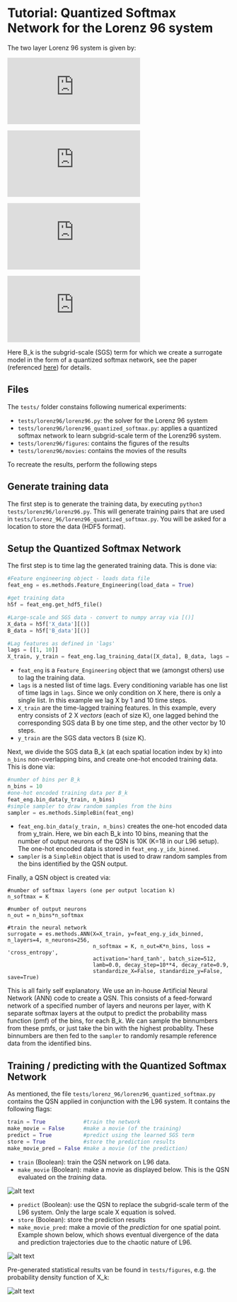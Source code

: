 # Tutorial: Quantized Softmax Network for the Lorenz 96 system

The two layer Lorenz 96 system is given by:

![equation](https://latex.codecogs.com/svg.latex?%5Cdot%7BX%7D_k%20%3D%20X_%7Bk-1%7D%28X_%7Bk&plus;1%7D%20-X_%7Bk-2%7D%29%20-%20X_k%20&plus;%20F%20&plus;%20B_k)

![equation](https://latex.codecogs.com/gif.latex?%5Cdot%7BY%7D_%7Bj%2Ck%7D%20%3D%20%5Cfrac%7B1%7D%7B%5Cepsilon%7D%5Cleft%5BY_%7Bj&plus;1%2Ck%7D%5Cleft%28Y_%7Bj-1%2Ck%7D%20-%20Y_%7Bj&plus;2%2Ck%7D%5Cright%20%29%20-%20Y_%7Bj%2Ck%7D%20&plus;%20h_yX_k%20%5Cright%5D)

![equation](https://latex.codecogs.com/svg.latex?B_k%20%3A%3D%20%5Cfrac%7Bh_x%7D%7BJ%7D%5Csum_%7Bj%3D1%7D%5E%7BJ%7D%20Y_%7Bj%2Ck%7D)

![equation](https://latex.codecogs.com/gif.latex?k%20%3D%201%2C%5Ccdots%2C%20K%20%5Cquad%5Cquad%20j%20%3D%201%2C%5Ccdots%2CJ)

Here B_k is the subgrid-scale (SGS) term for which we create a surrogate model in the form of a quantized softmax network, see the paper (referenced [here](./README.md)) for details.

## Files

The `tests/` folder constains following numerical experiments: 

+ `tests/lorenz96/lorenz96.py`: the solver for the Lorenz 96 system
+ `tests/lorenz96/lorenz96_quantized_softmax.py`: applies a quantized softmax network to learn subgrid-scale term of the Lorenz96 system.
+ `tests/lorenz96/figures`: contains the figures of the results
+ `tests/lorenz96/movies`: contains the movies of the results

To recreate the results, perform the following steps

## Generate training data

The first step is to generate the training data, by executing `python3 tests/lorenz96/lorenz96.py`. This will generate training pairs that are used in `tests/lorenz_96/lorenz96_quantized_softmax.py`. You will be asked for a location to store the data (HDF5 format).

## Setup the Quantized Softmax Network

The first step is to time lag the generated training data. This is done via:

```python
#Feature engineering object - loads data file
feat_eng = es.methods.Feature_Engineering(load_data = True)

#get training data
h5f = feat_eng.get_hdf5_file()

#Large-scale and SGS data - convert to numpy array via [()]
X_data = h5f['X_data'][()]
B_data = h5f['B_data'][()]

#Lag features as defined in 'lags'
lags = [[1, 10]]
X_train, y_train = feat_eng.lag_training_data([X_data], B_data, lags = lags)
```

+ `feat_eng` is a `Feature_Engineering` object that we (amongst others) use to lag the training data.
+ `lags` is a nested list of time lags. Every conditioning variable has one list of time lags in `lags`. Since we only condition on X here, there is only a single list. In this example we lag X by 1 and 10 time steps.
+ `X_train` are the time-lagged training features. In this example, every entry consists of 2 X *vectors* (each of size K), one lagged behind the corresponding SGS data B by one time step, and the other vector by 10 steps.
+ `y_train` are the SGS data vectors B (size K).

Next, we divide the SGS data B_k (at each spatial location index by k) into `n_bins` non-overlapping bins, and create one-hot encoded training data. This is done via:

```python
#number of bins per B_k
n_bins = 10
#one-hot encoded training data per B_k
feat_eng.bin_data(y_train, n_bins)
#simple sampler to draw random samples from the bins
sampler = es.methods.SimpleBin(feat_eng)
```

+ `feat_eng.bin_data(y_train, n_bins)` creates the one-hot encoded data from y_train. Here, we bin each B_k into 10 bins, meaning that the number of output neurons of the QSN is 10K (K=18 in our L96 setup). The one-hot encoded data is stored in `feat_eng.y_idx_binned`.
+ `sampler` is a `SimpleBin` object that is used to draw random samples from the bins identified by the QSN output.

Finally, a QSN object is created via:

```
#number of softmax layers (one per output location k)
n_softmax = K

#number of output neurons 
n_out = n_bins*n_softmax

#train the neural network
surrogate = es.methods.ANN(X=X_train, y=feat_eng.y_idx_binned, n_layers=4, n_neurons=256, 
                           n_softmax = K, n_out=K*n_bins, loss = 'cross_entropy',
                           activation='hard_tanh', batch_size=512,
                           lamb=0.0, decay_step=10**4, decay_rate=0.9, 
                           standardize_X=False, standardize_y=False, save=True)
```
This is all fairly self explanatory. We use an in-house Artificial Neural Network (ANN) code to create a QSN. This consists of a feed-forward network of a specified number of layers and neurons per layer, with K separate softmax layers at the output to predict the probability mass function (pmf) of the bins, for each B_k. We can sample the binnumbers from these pmfs, or just take the bin with the highest probablity. These binnumbers are then fed to the `sampler` to randomly resample reference data from the identified bins.

## Training / predicting with the Quantized Softmax Network

As mentioned, the file `tests/lorenz_96/lorenz96_quantized_softmax.py` contains the QSN applied in conjunction with the L96 system. It contains the following flags:

```python
train = True            #train the network
make_movie = False      #make a movie (of the training)
predict = True          #predict using the learned SGS term
store = True            #store the prediction results
make_movie_pred = False #make a movie (of the prediction)
```

+ `train` (Boolean): train the QSN network on L96 data.
+ `make_movie` (Boolean): make a movie as displayed below. This is the QSN evaluated on the *training* data.

![alt text](https://github.com/wedeling/EasySurrogate/blob/phys_D/tests/movies/qsn.gif)

+ `predict` (Boolean): use the QSN to replace the subgrid-scale term of the L96 system. Only the large scale X equation is solved.
+ `store` (Boolean): store the prediction results
+ `make_movie_pred`: make a movie of the *prediction* for one spatial point. Example shown below, which shows eventual divergence of the data and prediction trajectories due to the chaotic nature of L96.

![alt text](https://github.com/wedeling/EasySurrogate/blob/phys_D/tests/movies/qsn_pred.gif)

Pre-generated statistical results van be found in `tests/figures`, e.g. the probability density function of X_k:

![alt text](https://github.com/wedeling/EasySurrogate/blob/phys_D/tests/figures/QSM_pdf.png)
